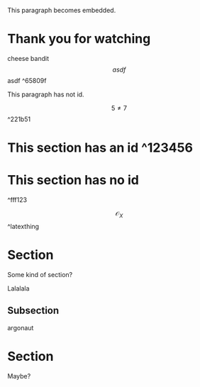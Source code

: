 This paragraph becomes embedded.

# Thank you for watching 
cheese 
bandit
$$asdf$$
asdf 
^65809f



This paragraph has not id.

$$5 \neq 7
$$ 
^221b51

# This section has an id ^123456

# This section has no id 
^fff123

$$\mathcal{O}_X$$  ^latexthing

# Section
Some kind of section?

Lalalala
## Subsection
argonaut
# Section
Maybe?
